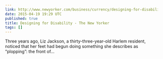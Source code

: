 ```yaml
---
link: http://www.newyorker.com/business/currency/designing-for-disability
date: 2015-04-19 19:29 UTC
published: true
title: Designing for Disability - The New Yorker
tags: []
---
```


Three years ago, Liz Jackson, a thirty-three-year-old Harlem resident, noticed that her feet had begun doing something she describes as “plopping”: the front of…
